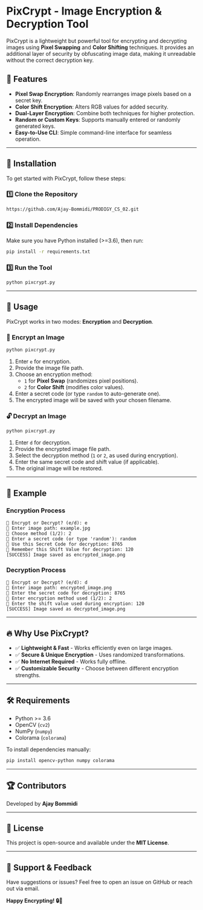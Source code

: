 # PixCrypt - Image Encryption & Decryption Tool

PixCrypt is a lightweight but powerful tool for encrypting and decrypting images using **Pixel Swapping** and **Color Shifting** techniques. It provides an additional layer of security by obfuscating image data, making it unreadable without the correct decryption key.

## 🚀 Features
- **Pixel Swap Encryption**: Randomly rearranges image pixels based on a secret key.
- **Color Shift Encryption**: Alters RGB values for added security.
- **Dual-Layer Encryption**: Combine both techniques for higher protection.
- **Random or Custom Keys**: Supports manually entered or randomly generated keys.
- **Easy-to-Use CLI**: Simple command-line interface for seamless operation.

---
## 🔧 Installation
To get started with PixCrypt, follow these steps:

### 1️⃣ Clone the Repository
```bash
https://github.com/Ajay-Bommidi/PRODIGY_CS_02.git
```

### 2️⃣ Install Dependencies
Make sure you have Python installed (>=3.6), then run:
```bash
pip install -r requirements.txt
```

### 3️⃣ Run the Tool
```bash
python pixcrypt.py
```

---
## 🎯 Usage
PixCrypt works in two modes: **Encryption** and **Decryption**.

### 🔐 Encrypt an Image
```bash
python pixcrypt.py
```
1. Enter `e` for encryption.
2. Provide the image file path.
3. Choose an encryption method:
   - `1` for **Pixel Swap** (randomizes pixel positions).
   - `2` for **Color Shift** (modifies color values).
4. Enter a secret code (or type `random` to auto-generate one).
5. The encrypted image will be saved with your chosen filename.

### 🔓 Decrypt an Image
```bash
python pixcrypt.py
```
1. Enter `d` for decryption.
2. Provide the encrypted image file path.
3. Select the decryption method (`1` or `2`, as used during encryption).
4. Enter the same secret code and shift value (if applicable).
5. The original image will be restored.

---
## 📌 Example
### Encryption Process
```
🔹 Encrypt or Decrypt? (e/d): e
🔹 Enter image path: example.jpg
🔹 Choose method (1/2): 2
🔹 Enter a secret code (or type 'random'): random
🔐 Use this Secret Code for decryption: 8765
🔹 Remember this Shift Value for decryption: 120
[SUCCESS] Image saved as encrypted_image.png
```

### Decryption Process
```
🔹 Encrypt or Decrypt? (e/d): d
🔹 Enter image path: encrypted_image.png
🔹 Enter the secret code for decryption: 8765
🔹 Enter encryption method used (1/2): 2
🔹 Enter the shift value used during encryption: 120
[SUCCESS] Image saved as decrypted_image.png
```

---
## 🔥 Why Use PixCrypt?
- ✅ **Lightweight & Fast** - Works efficiently even on large images.
- ✅ **Secure & Unique Encryption** - Uses randomized transformations.
- ✅ **No Internet Required** - Works fully offline.
- ✅ **Customizable Security** - Choose between different encryption strengths.

---
## 🛠️ Requirements
- Python >= 3.6
- OpenCV (`cv2`)
- NumPy (`numpy`)
- Colorama (`colorama`)

To install dependencies manually:
```bash
pip install opencv-python numpy colorama
```

---
## 🏆 Contributors
Developed by **Ajay Bommidi**

---
## 📜 License
This project is open-source and available under the **MIT License**.

---
## 💬 Support & Feedback
Have suggestions or issues? Feel free to open an issue on GitHub or reach out via email.

**Happy Encrypting! 🔒🚀**

